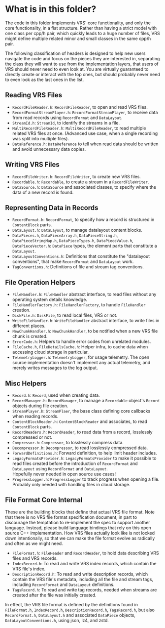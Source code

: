 # What is in this folder?

The code in this folder implements VRS' core functionality, and only the core
functionality, in a flat structure. Rather than having a strict model with one
class per cpp/h pair, which quickly leads to a huge number of files, VRS might
define multiple related minor and small classes in the same cpp/h pair.

The following classification of headers is designed to help new users navigate
the code and focus on the pieces they are interested in, separating the class
they will want to use from the implementation layers, that users of VRS should
never need to even look at. You are virtually guaranteed to directly create or
interact with the top ones, but should probably never need to even look as the
last ones in the list.

## Reading VRS Files

- `RecordFileReader.h`: `RecordFileReader`, to open and read VRS files.
- `RecordFormatStreamPlayer.h`: `RecordFormatStreamPlayer`, to receive data from
  read records using `RecordFormat` and `DataLayout`.
- `StreamId.h`: `StreamId`, to identify the streams in a file.
- `MultiRecordFileReader.h`: `MultiRecordFileReader`, to read multiple related
  VRS files at once. (Advanced use case, when a single recording was split into
  multiple files).
- `DataReference.h`: `DataReference` to tell when read data should be written
  and avoid unnecessary data copies.

## Writing VRS Files

- `RecordFileWriter.h`: `RecordFileWriter`, to create new VRS files.
- `Recordable.h`: `Recordable`, to create a stream in a `RecordFileWriter`.
- `DataSource.h`: `DataSource` and associated classes, to specify where the data
  of a new record is found.

## Representing Data in Records

- `RecordFormat.h`: `RecordFormat`, to specify how a record is structured in
  `ContentBlock` parts.
- `DataLayout.h`: `DataLayout`, to manage datalayout content blocks.
- `DataPieces.h`, `DataPieceArray.h`, `DataPieceString.h`,
  `DataPieceStringMap.h`, `DataPieceTypes.h`, `DataPieceValue.h`,
  `DataPieceVector.h`: `DataPiece` types, the element parts that constitute a
  `DataLayout`.
- `DataLayoutConventions.h`: Definitions that constitute the "datalayout
  conventions", that make `RecordFormat` and `DataLayout` work.
- `TagConventions.h`: Definitions of file and stream tag conventions.

## File Operation Helpers

- `FileHandler.h`: `FileHandler` abstract interface, to read files without any
  operating system details knowledge.
- `FileHandlerFactory.h`: `FileHandlerFactory`, to handle `FileHandler`
  creation.
- `DiskFile.h`: `DiskFile`, to read local files, VRS or not.
- `WriteFileHandler.h`: `WriteFileHandler` abstract interface, to write files in
  different places.
- `NewChunkHandler.h`: `NewChunkHandler`, to be notified when a new VRS file
  chunk is created.
- `ErrorCode.h`: Helpers to handle error codes from unrelated modules.
- `FileCache.h`, `FileDetailsCache.h`: Helper infra, to cache data when
  accessing cloud storage in particular.
- `TelemetryLogger.h`: `TelemetryLogger`, for usage telemetry. The open source
  implementation doesn't implement any actual telemetry, and merely writes
  messages to the log output.

## Misc Helpers

- `Record.h`: `Record`, used when creating data.
- `RecordManager.h`: `RecordManager`, to manage a `Recordable` object's `Record`
  objects during file creation.
- `StreamPlayer.h`: `StreamPlaer`, the base class defining core callbacks when
  reading records.
- `ContentBlockReader.h`: `ContentBlockReader` and associates, to read
  `ContentBlock` parts.
- `RecordReaders.h`: `RecordReader`, to read data from a record, losslessly
  compressed or not.
- `Compressor.h`: `Compressor`, to losslessly compress data.
- `Decompressor.h`: `Decompressor`, to read losslessly compressed data.
- `ForwardDefinitions.h`: Forward definition, to help limit header includes.
- `LegacyFormatsProvider.h`: `LegacyFormatsProvider` to make it possible to read
  files created before the introduction of `RecordFormat` and `DataLayout` using
  `RecordFormat` and `DataLayout`.  
  Hopefully never needed in open source use cases!
- `ProgressLogger.h`: `ProgressLogger` to track progress when opening a file.
  Probably only needed with handling files in cloud storage.

## File Format Core Internal

These are the building blocks that define that actual VRS file format. Note that
there is no VRS file format specification document, in part to discourage the
temptation to re-implement the spec to support another language. Instead, please
build language bindings that rely on this open source C++ implementation. How
VRS files actually look like is not locked down intentionally, so that we can
make the file format evolve as radically and often as we might need.

- `FileFormat.h`: `FileHeader` and `RecordHeader`, to hold data describing VRS
  files and VRS records.
- `IndexRecord.h`: To read and write VRS index records, which contain the VRS
  file's index.
- `DescriptionRecord.h`: To read and write description records, which contain
  the VRS file's metadata, including all the file and stream tags, including
  `RecordFormat` and `DataLayout` definitions.
- `TagsRecord.h`: To read and write tag records, needed when streams are created
  after the file was initially created.

In effect, the VRS file format is defined by the definitions found in
`FileFormat.h`, `IndexRecord.h`, `DescriptionRecord.h`, `TagsRecord.h`, but also
`RecordFormat.h`, `DataLayout.h` and associated `DataPiece` objects,
`DataLayoutConventions.h`, using json, lz4, and zstd.
